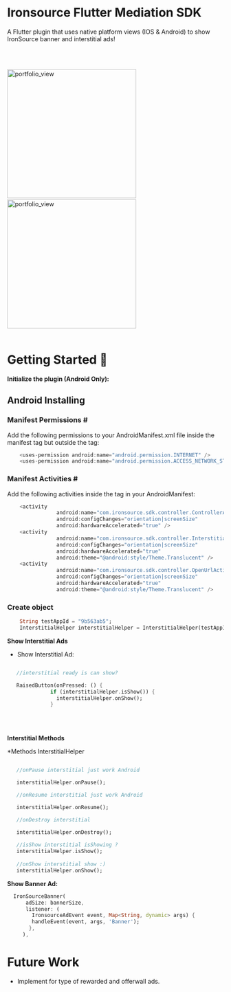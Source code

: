 # Ironsource Flutter Mediation SDK

A Flutter plugin that uses native platform views (IOS & Android) to show IronSource banner and interstitial ads!


</br></br>

<img width="300" alt="portfolio_view" src="https://live.staticflickr.com/65535/48574710632_fd7f318277_b.jpg">&nbsp;&nbsp; &nbsp;&nbsp;&nbsp; &nbsp;<img width="300" alt="portfolio_view" src="https://media.giphy.com/media/jqwcyovkVTiiDl9ZKh/giphy.gif"></br></br>


# Getting Started 🚀

<b>Initialize the plugin (Android Only): </b>

<h2>Android Installing</h2>

<h3>Manifest Permissions # </h3>

Add the following permissions to your AndroidManifest.xml file inside the manifest tag but outside the <application> tag:

```dart
    <uses-permission android:name="android.permission.INTERNET" />
    <uses-permission android:name="android.permission.ACCESS_NETWORK_STATE" />
```
<h3>Manifest Activities # </h3>
Add the following activities inside the <application> tag in your AndroidManifest:

```dart
    <activity
                android:name="com.ironsource.sdk.controller.ControllerActivity"
                android:configChanges="orientation|screenSize"
                android:hardwareAccelerated="true" />
    <activity
                android:name="com.ironsource.sdk.controller.InterstitialActivity"
                android:configChanges="orientation|screenSize"
                android:hardwareAccelerated="true"
                android:theme="@android:style/Theme.Translucent" />
    <activity
                android:name="com.ironsource.sdk.controller.OpenUrlActivity"
                android:configChanges="orientation|screenSize"
                android:hardwareAccelerated="true"
                android:theme="@android:style/Theme.Translucent" />
```

<h3>Create object</h3>

```dart
    String testAppId = "9b563ab5";
    InterstitialHelper interstitialHelper = InterstitialHelper(testAppId);
```

<b>Show Interstitial Ads</b>

* Show Interstitial Ad:

```dart

   //interstitial ready is can show?

   RaisedButton(onPressed: () {
              if (interstitialHelper.isShow()) {
                interstitialHelper.onShow();
              }
```

 </br></br>

<b>Interstitial Methods </b>

*Methods InterstitialHelper

```dart

   //onPause interstitial just work Android

   interstitialHelper.onPause();

   //onResume interstitial just work Android

   interstitialHelper.onResume();

   //onDestroy interstitial

   interstitialHelper.onDestroy();
   
   //isShow interstitial isShowing ?
   interstitialHelper.isShow();
 
   //onShow interstitial show :)
   interstitialHelper.onShow();

```

<b>Show Banner Ad:</b>

```dart
  IronSourceBanner(
      adSize: bannerSize,
      listener: (
        IronsourceAdEvent event, Map<String, dynamic> args) {
        handleEvent(event, args, 'Banner');
       },
     ),
```




# Future Work
* Implement for type of rewarded and offerwall ads.


